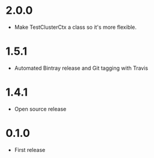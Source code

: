 2.0.0
========

  * Make TestClusterCtx a class so it's more flexible. 

1.5.1
========

  * Automated Bintray release and Git tagging with Travis

1.4.1
========

  * Open source release

0.1.0
========

  * First release
